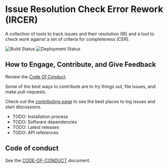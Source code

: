 # Issue Resolution Check Error Rework (IRCER)

A collection of tools to track issues and their resolution (IR) and a tool to check work against a set of criteria for completeness (CER).

![Build Status ](https://dev.azure.com/matthewjpaulosky/IRCER/_apis/build/status/IRCER%20-%20CI?branchName=main)
![Deployment Status ](https://vsrm.dev.azure.com/matthewjpaulosky/_apis/public/Release/badge/b6347546-c8fc-4f43-946b-d290dead43fb/1/1)

## How to Engage, Contribute, and Give Feedback

Review the [Code Of Conduct](./CODE-OF-CONDUCT.md).

Some of the best ways to contribute are to try things out, file issues, and make pull-requests.

Check out the [contributing page](./Contributing.md) to see the best places to log issues and start discussions.

* TODO: Installation process
* TODO: Software dependencies
* TODO: Latest releases
* TODO: API references

## Code of conduct

See the [CODE-OF-CONDUCT](./CODE-OF-CONDUCT.md) document.
